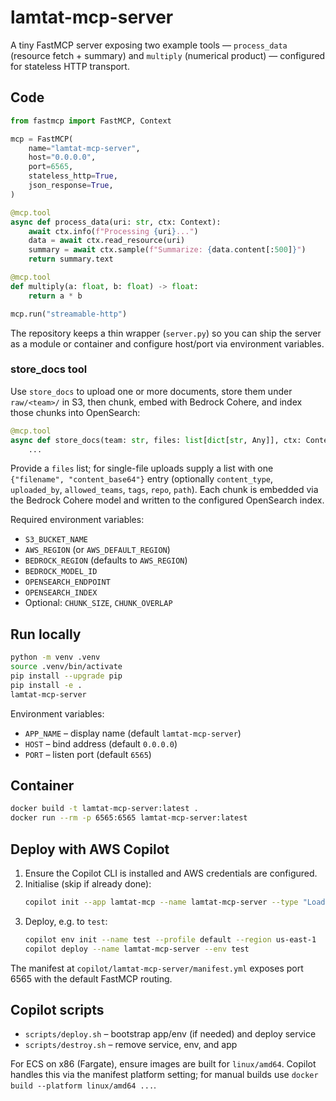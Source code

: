 # lamtat-mcp-server


A tiny FastMCP server exposing two example tools — `process_data` (resource fetch + summary) and `multiply` (numerical product) — configured for stateless HTTP transport.

## Code
```python
from fastmcp import FastMCP, Context

mcp = FastMCP(
    name="lamtat-mcp-server",
    host="0.0.0.0",
    port=6565,
    stateless_http=True,
    json_response=True,
)

@mcp.tool
async def process_data(uri: str, ctx: Context):
    await ctx.info(f"Processing {uri}...")
    data = await ctx.read_resource(uri)
    summary = await ctx.sample(f"Summarize: {data.content[:500]}")
    return summary.text

@mcp.tool
def multiply(a: float, b: float) -> float:
    return a * b

mcp.run("streamable-http")
```

The repository keeps a thin wrapper (`server.py`) so you can ship the server as a module or container and configure host/port via environment variables.

### store_docs tool
Use `store_docs` to upload one or more documents, store them under `raw/<team>/` in S3, then chunk, embed with Bedrock Cohere, and index those chunks into OpenSearch:

```python
@mcp.tool
async def store_docs(team: str, files: list[dict[str, Any]], ctx: Context):
    ...
```

Provide a `files` list; for single-file uploads supply a list with one `{"filename", "content_base64"}` entry (optionally `content_type`, `uploaded_by`, `allowed_teams`, `tags`, `repo`, `path`). Each chunk is embedded via the Bedrock Cohere model and written to the configured OpenSearch index.

Required environment variables:
- `S3_BUCKET_NAME`
- `AWS_REGION` (or `AWS_DEFAULT_REGION`)
- `BEDROCK_REGION` (defaults to `AWS_REGION`)
- `BEDROCK_MODEL_ID`
- `OPENSEARCH_ENDPOINT`
- `OPENSEARCH_INDEX`
- Optional: `CHUNK_SIZE`, `CHUNK_OVERLAP`

## Run locally
```bash
python -m venv .venv
source .venv/bin/activate
pip install --upgrade pip
pip install -e .
lamtat-mcp-server
```

Environment variables:
- `APP_NAME` – display name (default `lamtat-mcp-server`)
- `HOST` – bind address (default `0.0.0.0`)
- `PORT` – listen port (default `6565`)

## Container
```bash
docker build -t lamtat-mcp-server:latest .
docker run --rm -p 6565:6565 lamtat-mcp-server:latest
```

## Deploy with AWS Copilot
1. Ensure the Copilot CLI is installed and AWS credentials are configured.
2. Initialise (skip if already done):
   ```bash
   copilot init --app lamtat-mcp --name lamtat-mcp-server --type "Load Balanced Web Service" --dockerfile Dockerfile
   ```
3. Deploy, e.g. to `test`:
   ```bash
   copilot env init --name test --profile default --region us-east-1
   copilot deploy --name lamtat-mcp-server --env test
   ```

The manifest at `copilot/lamtat-mcp-server/manifest.yml` exposes port 6565 with the default FastMCP routing.

## Copilot scripts
- `scripts/deploy.sh` – bootstrap app/env (if needed) and deploy service
- `scripts/destroy.sh` – remove service, env, and app

For ECS on x86 (Fargate), ensure images are built for `linux/amd64`. Copilot handles this via the manifest platform setting; for manual builds use `docker build --platform linux/amd64 ...`.
